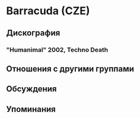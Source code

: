 # Barracuda (CZE)



## Дискография

### "Humanimal" 2002, Techno Death




## Отношения с другими группами


## Обсуждения


## Упоминания

